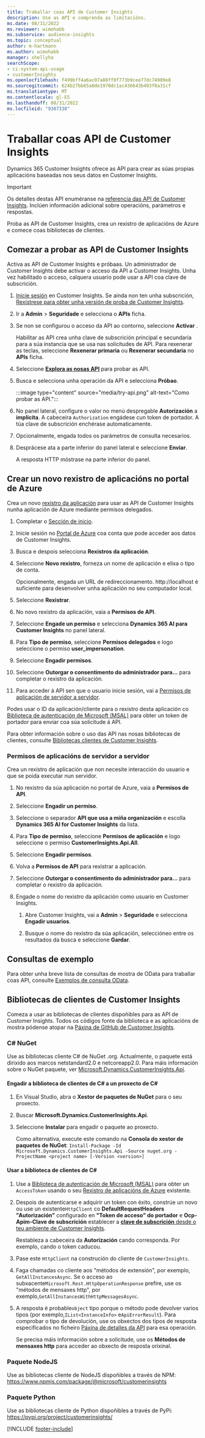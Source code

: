 ```yaml
---
title: Traballar coas API de Customer Insights
description: Use as API e comprenda as limitacións.
ms.date: 08/31/2022
ms.reviewer: wimohabb
ms.subservice: audience-insights
ms.topic: conceptual
author: m-hartmann
ms.author: wimohabb
manager: shellyha
searchScope:
- ci-system-api-usage
- customerInsights
ms.openlocfilehash: f499bff4a6ac07a88ff0f773b9cee77dc74989e8
ms.sourcegitcommit: 624b27bb65a0de1970dc1ac436643b493f0a31cf
ms.translationtype: MT
ms.contentlocale: gl-ES
ms.lasthandoff: 08/31/2022
ms.locfileid: "9387338"
---
```

# <a name="work-with-customer-insights-apis"></a>Traballar coas API de Customer Insights

Dynamics 365 Customer Insights ofrece as API para crear as súas propias aplicacións baseadas nos seus datos en Customer Insights.

> [!IMPORTANT]
> Os detalles destas API enuméranse na [referencia das API de Customer Insights](https://developer.ci.ai.dynamics.com/api-details#api=CustomerInsights). Inclúen información adicional sobre operacións, parámetros e respostas.

Proba as API de Customer Insights, crea un rexistro de aplicacións de Azure e comece coas bibliotecas de clientes.

## <a name="get-started-trying-the-customer-insights-apis"></a>Comezar a probar as API de Customer Insights

Activa as API de Customer Insights e próbaas. Un administrador de Customer Insights debe activar o acceso da API a Customer Insights. Unha vez habilitado o acceso, calquera usuario pode usar a API coa clave de subscrición.

1. [Inicie sesión](https://home.ci.ai.dynamics.com) en Customer Insights. Se aínda non ten unha subscrición, [Rexístrese para obter unha versión de proba de Customer Insights](https://aka.ms/tryci).

1. Ir a **Admin** > **Seguridade** e selecciona o **APIs** ficha.

1. Se non se configurou o acceso da API ao contorno, seleccione **Activar** .

   Habilitar as API crea unha clave de subscrición principal e secundaria para a súa instancia que se usa nas solicitudes de API. Para rexenerar as teclas, seleccione **Rexenerar primaria** ou **Rexenerar secundaria** no **APIs** ficha.

1. Seleccione [**Explora as nosas API**](https://developer.ci.ai.dynamics.com/api-details#api=CustomerInsights&operation=Get-all-instances) para probar as API.

1. Busca e selecciona unha operación da API e selecciona **Próbao**.

   :::image type="content" source="media/try-api.png" alt-text="Como probar as API.":::

1. No panel lateral, configure o valor no menú despregable **Autorización** a **implícita**. A cabeceira `Authorization` engádese cun token de portador. A túa clave de subscrición enchérase automaticamente.
  
1. Opcionalmente, engada todos os parámetros de consulta necesarios.

1. Desprácese ata a parte inferior do panel lateral e seleccione **Enviar**.

   A resposta HTTP móstrase na parte inferior do panel.

## <a name="create-a-new-app-registration-in-the-azure-portal"></a>Crear un novo rexistro de aplicacións no portal de Azure

Crea un novo [rexistro da aplicación](/graph/auth-register-app-v2) para usar as API de Customer Insights nunha aplicación de Azure mediante permisos delegados.

1. Completar o [Sección de inicio](#get-started-trying-the-customer-insights-apis).

1. Inicie sesión no [Portal de Azure](https://portal.azure.com) coa conta que pode acceder aos datos de Customer Insights.

1. Busca e despois selecciona **Rexistros da aplicación**.

1. Seleccione **Novo rexistro**, forneza un nome de aplicación e elixa o tipo de conta.

   Opcionalmente, engada un URL de redireccionamento. http://localhost é suficiente para desenvolver unha aplicación no seu computador local.

1. Seleccione **Rexistrar**.

1. No novo rexistro da aplicación, vaia a **Permisos de API**.

1. Seleccione **Engade un permiso** e selecciona **Dynamics 365 AI para Customer Insights** no panel lateral.

1. Para **Tipo de permiso**, seleccione **Permisos delegados** e logo seleccione o permiso **user_impersonation**.

1. Seleccione **Engadir permisos**.

1. Seleccione **Outorgar o consentimento do administrador para...** para completar o rexistro da aplicación.

1. Para acceder á API sen que o usuario inicie sesión, vai a [Permisos de aplicación de servidor a servidor](#server-to-server-application-permissions).

Podes usar o ID da aplicación/cliente para o rexistro desta aplicación co [Biblioteca de autenticación de Microsoft (MSAL)](/azure/active-directory/develop/msal-overview) para obter un token de portador para enviar coa súa solicitude á API.

<!-- :::image type="content" source="media/grant-admin-consent.gif" alt-text="How to grant admin consent."::: -->

Para obter información sobre o uso das API nas nosas bibliotecas de clientes, consulte [Bibliotecas clientes de Customer Insights](#customer-insights-client-libraries).

### <a name="server-to-server-application-permissions"></a>Permisos de aplicacións de servidor a servidor

Crea un rexistro de aplicación que non necesite interacción do usuario e que se poida executar nun servidor.

1. No rexistro da súa aplicación no portal de Azure, vaia a **Permisos de API**.

1. Seleccione **Engadir un permiso**.

1. Seleccione o separador **API que usa a miña organización** e escolla **Dynamics 365 AI for Customer Insights** da lista.

1. Para **Tipo de permiso**, seleccione **Permisos de aplicación** e logo seleccione o permiso **CustomerInsights.Api.All**.

1. Seleccione **Engadir permisos**.

1. Volva a **Permisos de API** para rexistrar a aplicación.

1. Seleccione **Outorgar o consentimento do administrador para...** para completar o rexistro da aplicación.

   <!--  :::image type="content" source="media/grant-admin-consent.gif" alt-text="How to grant admin consent."::: -->

1. Engade o nome do rexistro da aplicación como usuario en Customer Insights.

   1. Abre Customer Insights, vai a **Admin** > **Seguridade** e selecciona **Engadir usuarios**.

   1. Busque o nome do rexistro da súa aplicación, seleccióneo entre os resultados da busca e seleccione **Gardar**.

## <a name="sample-queries"></a>Consultas de exemplo

Para obter unha breve lista de consultas de mostra de OData para traballar coas API, consulte [Exemplos de consulta OData](odata-examples.md).

## <a name="customer-insights-client-libraries"></a>Bibliotecas de clientes de Customer Insights

Comeza a usar as bibliotecas de clientes dispoñibles para as API de Customer Insights. Todos os códigos fonte da biblioteca e as aplicacións de mostra pódense atopar na [Páxina de GitHub de Customer Insights](https://github.com/microsoft/Dynamics365-CustomerInsights-Client-Libraries).

### <a name="c-nuget"></a>C# NuGet

Use as bibliotecas cliente C# de NuGet .org. Actualmente, o paquete está dirixido aos marcos netstandard2.0 e netcoreapp2.0. Para máis información sobre o NuGet paquete, ver [Microsoft.Dynamics.CustomerInsights.Api](https://www.nuget.org/packages/Microsoft.Dynamics.CustomerInsights.Api/).

#### <a name="add-the-c-client-library-to-a-c-project"></a>Engadir a biblioteca de clientes de C# a un proxecto de C#

1. En Visual Studio, abra o **Xestor de paquetes de NuGet** para o seu proxecto.

1. Buscar **Microsoft.Dynamics.CustomerInsights.Api**.

1. Seleccione **Instalar** para engadir o paquete ao proxecto.

   Como alternativa, execute este comando na **Consola do xestor de paquetes de NuGet**: `Install-Package -Id Microsoft.Dynamics.CustomerInsights.Api -Source nuget.org -ProjectName <project name> [-Version <version>]`

   <!--  :::image type="content" source="media/visual-studio-nuget-package.gif" alt-text="Add NuGet package to Visual Studio project."::: -->

#### <a name="use-the-c-client-library"></a>Usar a biblioteca de clientes de C#

1. Use a [Biblioteca de autenticación de Microsoft (MSAL)](/azure/active-directory/develop/msal-overview) para obter un `AccessToken` usando o seu [Rexistro de aplicacións de Azure](#create-a-new-app-registration-in-the-azure-portal) existente.

1. Despois de autenticarse e adquirir un token con éxito, constrúe un novo ou use un existente`HttpClient` co **DefaultRequestHeaders "Autorización"** configurado en **"Token de acceso" do portador** e **Ocp-Apim-Clave de subscrición** establecer a [**clave de subscrición** desde o teu ambiente de Customer Insights](#get-started-trying-the-customer-insights-apis).   

   Restableza a cabeceira da **Autorización** cando corresponda. Por exemplo, cando o token caducou.

1. Pase este `HttpClient` na construción do cliente de `CustomerInsights`.

   <!--   :::image type="content" source="media/httpclient-sample.png" alt-text="Sample of httpclient."::: -->

1. Faga chamadas co cliente aos "métodos de extensión", por exemplo, `GetAllInstancesAsync`. Se o acceso ao subxacente`Microsoft.Rest.HttpOperationResponse` prefire, use os "métodos de mensaxes http", por exemplo,`GetAllInstancesWithHttpMessagesAsync`.

1. A resposta é probable`object` tipo porque o método pode devolver varios tipos (por exemplo,`IList<InstanceInfo>` e`ApiErrorResult`). Para comprobar o tipo de devolución, use os obxectos dos tipos de resposta especificados no ficheiro [Páxina de detalles da API](https://developer.ci.ai.dynamics.com/api-details#api=CustomerInsights) para esa operación.

   Se precisa máis información sobre a solicitude, use os **Métodos de mensaxes http** para acceder ao obxecto de resposta orixinal.

### <a name="nodejs-package"></a>Paquete NodeJS

Use as bibliotecas cliente de NodeJS dispoñibles a través de NPM: https://www.npmjs.com/package/@microsoft/customerinsights

### <a name="python-package"></a>Paquete Python

Use as bibliotecas cliente de Python dispoñibles a través de PyPi: https://pypi.org/project/customerinsights/

[!INCLUDE [footer-include](includes/footer-banner.md)]
